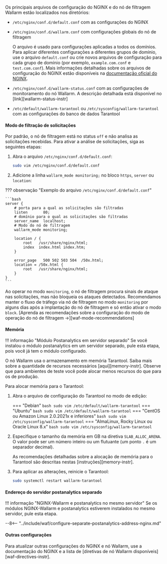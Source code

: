 Os principais arquivos de configuração do NGINX e do nó de filtragem Wallarm estão localizados nos diretórios:

* `/etc/nginx/conf.d/default.conf` com as configurações do NGINX
* `/etc/nginx/conf.d/wallarm.conf` com configurações globais do nó de filtragem

    O arquivo é usado para configurações aplicadas a todos os domínios. Para aplicar diferentes configurações a diferentes grupos de domínio, use o arquivo `default.conf` ou crie novos arquivos de configuração para cada grupo de domínio (por exemplo, `example.com.conf` e `test.com.conf`). Mais informações detalhadas sobre os arquivos de configuração do NGINX estão disponíveis na [documentação oficial do NGINX](https://nginx.org/en/docs/beginners_guide.html).
* `/etc/nginx/conf.d/wallarm-status.conf` com as configurações de monitoramento do nó Wallarm. A descrição detalhada está disponível no [link][wallarm-status-instr]
* `/etc/default/wallarm-tarantool` ou `/etc/sysconfig/wallarm-tarantool` com as configurações do banco de dados Tarantool

#### Modo de filtração de solicitações

Por padrão, o nó de filtragem está no status `off` e não analisa as solicitações recebidas. Para ativar a análise de solicitações, siga as seguintes etapas:

1. Abra o arquivo `/etc/nginx/conf.d/default.conf`:

    ```bash
    sudo vim /etc/nginx/conf.d/default.conf
    ```
2. Adicione a linha `wallarm_mode monitoring;` no bloco `https`, `server` ou `location`:

??? observação "Exemplo do arquivo `/etc/nginx/conf.d/default.conf`"

    ```bash
    server {
        # porta para a qual as solicitações são filtradas
        listen       80;
        # domínio para o qual as solicitações são filtradas
        server_name  localhost;
        # Modo do nó de filtragem
        wallarm_mode monitoring;

        location / {
            root   /usr/share/nginx/html;
            index  index.html index.htm;
        }

        error_page   500 502 503 504  /50x.html;
        location = /50x.html {
            root   /usr/share/nginx/html;
        }
    }
    ```

Ao operar no modo `monitoring`, o nó de filtragem procura sinais de ataque nas solicitações, mas não bloqueia os ataques detectados. Recomendamos manter o fluxo de tráfego via nó de filtragem no modo `monitoring` por alguns dias após a implantação do nó de filtragem e só então ativar o modo `block`. [Aprenda as recomendações sobre a configuração do modo de operação do nó de filtragem →][waf-mode-recommendations]

#### Memória

!!! informação "Módulo Postanalytics em servidor separado"
    Se você instalou o módulo postanalytics em um servidor separado, pule esta etapa, pois você já tem o módulo configurado.

O nó Wallarm usa o armazenamento em memória Tarantool. Saiba mais sobre a quantidade de recursos necessários [aqui][memory-instr]. Observe que para ambientes de teste você pode alocar menos recursos do que para os de produção.

Para alocar memória para o Tarantool:

1. Abra o arquivo de configuração do Tarantool no modo de edição:

    === "Debian"
        ``` bash
        sudo vim /etc/default/wallarm-tarantool
        ```
    === "Ubuntu"
        ``` bash
        sudo vim /etc/default/wallarm-tarantool
        ```
    === "CentOS ou Amazon Linux 2.0.2021x e inferiores"
        ``` bash
        sudo vim /etc/sysconfig/wallarm-tarantool
        ```
    === "AlmaLinux, Rocky Linux ou Oracle Linux 8.x"
        ``` bash
        sudo vim /etc/sysconfig/wallarm-tarantool
        ```
2. Especifique o tamanho da memória em GB na diretiva `SLAB_ALLOC_ARENA`. O valor pode ser um número inteiro ou um flutuante (um ponto `.` é um separador decimal).

    As recomendações detalhadas sobre a alocação de memória para o Tarantool são descritas nestas [instruções][memory-instr].
3. Para aplicar as alterações, reinicie o Tarantool:

    ```bash
    sudo systemctl restart wallarm-tarantool
    ```

#### Endereço do servidor postanalytics separado

!!! informação "NGINX-Wallarm e postanalytics no mesmo servidor"
    Se os módulos NGINX-Wallarm e postanalytics estiverem instalados no mesmo servidor, pule esta etapa.

--8<-- "../include/waf/configure-separate-postanalytics-address-nginx.md"

#### Outras configurações

Para atualizar outras configurações do NGINX e nó Wallarm, use a documentação do NGINX e a lista de [diretivas de nó Wallarm disponíveis][waf-directives-instr].